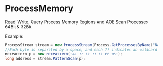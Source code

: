 # ProcessMemory
Read, Write, Query Process Memory Regions And AOB Scan Processes 64Bit & 32Bit

Example:

```csharp
ProcessStream stream = new ProcessStream(Process.GetProcessesByName("NAME_OF_PROCESS").First());
//Each byte is separated by a space, and each ?? indicates an wildcard
HexPattern p = new HexPattern("A1 ?? ?? ?? ?? FF 08");
long address = stream.PatternScan(p);
```
